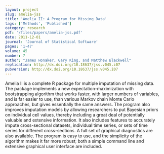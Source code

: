 ```yaml
---
layout: project
slug: amelia-jss
title: 'Amelia II: A Program for Missing Data'
tags: ['Methods', 'Published']
category: research
pdf: '/files/papers/amelia-jss.pdf'
date: 2011-12-01
journal: 'Journal of Statistical Software'
pages: '1-47'
volume: 45
number: 7
author: "James Honaker, Gary King, and Matthew Blackwell"
replication: http://dx.doi.org/10.18637/jss.v045.i07
pubversion: http://dx.doi.org/10.18637/jss.v045.i07
---
```


Amelia II is a complete R package for multiple imputation of missing data. The package implements a new expectation-maximization with bootstrapping algorithm that works faster, with larger numbers of variables, and is far easier to use, than various Markov chain Monte Carlo approaches, but gives essentially the same answers. The program also improves imputation models by allowing researchers to put Bayesian priors on individual cell values, thereby including a great deal of potentially valuable and extensive information. It also includes features to accurately impute cross-sectional datasets, individual time series, or sets of time series for different cross-sections. A full set of graphical diagnostics are also available. The program is easy to use, and the simplicity of the algorithm makes it far more robust; both a simple command line and extensive graphical user interface are included.

